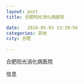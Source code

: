 ```yaml
--- 
layout: post 
title: 合肥阳光消化病医院

date:   2016-05-03 13:39:56 
categories: 其他  
city: 合肥
  
--- 
```

   
合肥阳光消化病医院

信息

